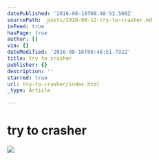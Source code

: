 ```yaml
---
datePublished: '2016-08-16T08:48:52.560Z'
sourcePath: _posts/2016-08-12-try-to-crasher.md
inFeed: true
hasPage: true
author: []
via: {}
dateModified: '2016-08-16T08:48:51.792Z'
title: try to crasher
publisher: {}
description: ''
starred: true
url: try-to-crasher/index.html
_type: Article

---
```

# try to crasher
![](https://the-grid-user-content.s3-us-west-2.amazonaws.com/dfcc213f-0b5f-464c-b3ce-407eb3ed588a.jpg)